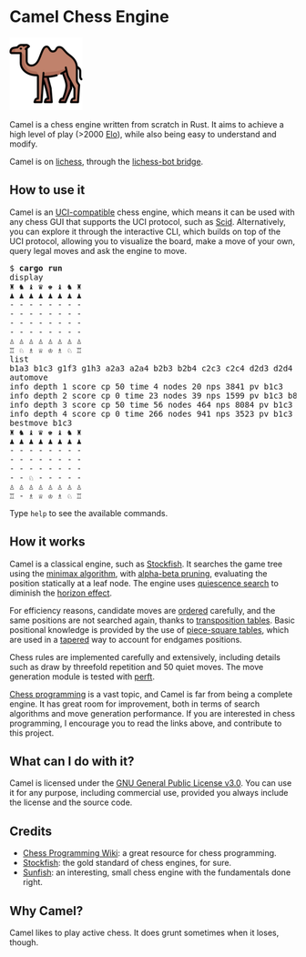# Camel Chess Engine

![Camel Chess Engine](./readme_assets/camel.png)

Camel is a chess engine written from scratch in Rust. It aims to achieve a high level of play (>2000 [Elo](https://en.wikipedia.org/wiki/Elo_rating_system)), while also being easy to understand and modify.

Camel is on [lichess](https://lichess.org/@/camel_bot), through the [lichess-bot bridge](https://github.com/lichess-bot-devs/lichess-bot).

## How to use it

Camel is an [UCI-compatible](https://backscattering.de/chess/uci/) chess engine, which means it can be used with any chess GUI that supports the UCI protocol, such as [Scid](https://flathub.org/apps/details/io.github.benini.scid). Alternatively, you can explore it through the interactive CLI, which builds on top of the UCI protocol, allowing you to visualize the board, make a move of your own, query legal moves and ask the engine to move.

<pre>
$ <b>cargo run</b>
display
♜ ♞ ♝ ♛ ♚ ♝ ♞ ♜ 
♟ ♟ ♟ ♟ ♟ ♟ ♟ ♟ 
- - - - - - - - 
- - - - - - - - 
- - - - - - - - 
- - - - - - - - 
♙ ♙ ♙ ♙ ♙ ♙ ♙ ♙ 
♖ ♘ ♗ ♕ ♔ ♗ ♘ ♖ 
list
b1a3 b1c3 g1f3 g1h3 a2a3 a2a4 b2b3 b2b4 c2c3 c2c4 d2d3 d2d4 e2e3 e2e4 f2f3 f2f4 g2g3 g2g4 h2h3 h2h4 
automove
info depth 1 score cp 50 time 4 nodes 20 nps 3841 pv b1c3
info depth 2 score cp 0 time 23 nodes 39 nps 1599 pv b1c3 b8c6
info depth 3 score cp 50 time 56 nodes 464 nps 8084 pv b1c3 b8c6 g1f3
info depth 4 score cp 0 time 266 nodes 941 nps 3523 pv b1c3 b8c6 g1f3 g8f6
bestmove b1c3
♜ ♞ ♝ ♛ ♚ ♝ ♞ ♜ 
♟ ♟ ♟ ♟ ♟ ♟ ♟ ♟ 
- - - - - - - - 
- - - - - - - - 
- - - - - - - - 
- - ♘ - - - - - 
♙ ♙ ♙ ♙ ♙ ♙ ♙ ♙ 
♖ - ♗ ♕ ♔ ♗ ♘ ♖ 
</pre>

Type `help` to see the available commands.

## How it works

Camel is a classical engine, such as [Stockfish](https://stockfishchess.org/). It searches the game tree using the [minimax algorithm](https://en.wikipedia.org/wiki/Minimax), with [alpha-beta pruning](https://en.wikipedia.org/wiki/Alpha%E2%80%93beta_pruning), evaluating the position statically at a leaf node. The engine uses [quiescence search](https://www.chessprogramming.org/Quiescence_Search) to diminish the [horizon effect](https://www.chessprogramming.org/Horizon_Effect).

For efficiency reasons, candidate moves are [ordered](https://www.chessprogramming.org/Move_Ordering) carefully, and the same positions are not searched again, thanks to [transposition tables](https://www.chessprogramming.org/Transposition_Table). Basic positional knowledge is provided by the use of [piece-square tables](https://www.chessprogramming.org/Piece-Square_Tables), which are used in a [tapered](https://www.chessprogramming.org/Tapered_Eval) way to account for endgames positions.

Chess rules are implemented carefully and extensively, including details such as draw by threefold repetition and 50 quiet moves. The move generation module is tested with [perft](https://www.chessprogramming.org/Perft).

[Chess programming](https://www.chessprogramming.org/Main_Page) is a vast topic, and Camel is far from being a complete engine. It has great room for improvement, both in terms of search algorithms and move generation performance. If you are interested in chess programming, I encourage you to read the links above, and contribute to this project.

## What can I do with it?

Camel is licensed under the [GNU General Public License v3.0](./LICENSE). You can use it for any purpose, including commercial use, provided you always include the license and the source code.

## Credits

- [Chess Programming Wiki](https://www.chessprogramming.org/Main_Page): a great resource for chess programming.
- [Stockfish](https://stockfishchess.org/): the gold standard of chess engines, for sure.
- [Sunfish](https://github.com/thomasahle/sunfish): an interesting, small chess engine with the fundamentals done right.

## Why Camel?

Camel likes to play active chess. It does grunt sometimes when it loses, though.